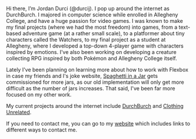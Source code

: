 Hi there, I’m Jordan Durci (@durcij).  I pop up around the internet as DurchBurch.  I majored in computer science while enrolled in Allegheny College, and have a huge passion for video games.  I was known to make my final projects (where we had the most freedom) into games, from a text-based adventure game (at a rather small scale), to a platformer about tiny characters called the Watchers, to my final project as a student at Allegheny, where I developed a top-down 4-player game with characters inspired by emotions.  I've also been working on developing a creature collecting RPG inspired by both Pokémon and Allegheny College itself.

Lately I've been planning on learning more about how to work with Flexbox in case my friends and I's joke website, [Spaghetti in a Jar](www.spaghettiinajar.com) gets commissioned for more jars, as our old implementation will only get more difficult as the number of jars increases.  That said, I've been far more focused on my other work.

My current projects around the internet include [DurchBurch](https://youtube.com/c/DurchBurch) and [Clothing Unrelated](https://clothing-unrelated.creator-spring.com/).

If you need to contact me, you can go to my [website](www.durchburch.xyz) which includes links to different ways to contact me.

<!---
durcij/durcij is a ✨ special ✨ repository because its `README.md` (this file) appears on your GitHub profile.
You can click the Preview link to take a look at your changes.
--->
